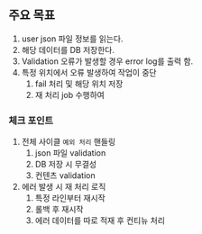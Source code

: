 ## 주요 목표
1. user json 파일 정보를 읽는다.
2. 해당 데이터를 DB 저장한다.
3. Validation 오류가 발생할 경우 error log를 출력 함.
4. 특정 위치에서 오류 발생하여 작업이 중단
    1. fail 처리 및 해당 위치 저장
    2. 재 처리 job 수행하여

### 체크 포인트
1. 전체 사이클 `예외 처리` 핸들링
    1. json 파일 validation
    2. DB 저장 시 무결성
    3. 컨텐츠 validation
2. 에러 발생 시 재 처리 로직
    1. 특정 라인부터 재시작
    2. 롤백 후 재시작
    3. 에러 데이터를 따로 적재 후 컨티뉴 처리



